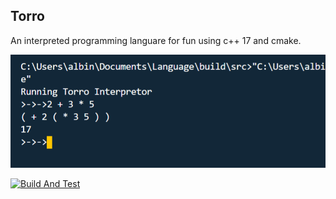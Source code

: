 ## Torro

An interpreted programming languare for fun using c++ 17 and cmake.

![alt text](Torro.png)

[![Build And Test](https://github.com/albinpaul/Language/workflows/Build%20And%20Test/badge.svg)](https://github.com/albinpaul/Language/actions)

